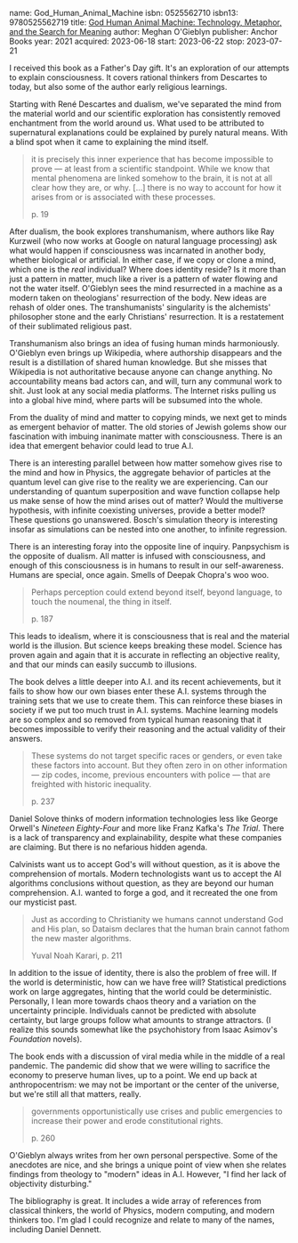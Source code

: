 name: God_Human_Animal_Machine
isbn: 0525562710
isbn13: 9780525562719
title: [God Human Animal Machine: Technology, Metaphor, and the Search for Meaning](https://www.amazon.com/God-Human-Animal-Machine-Technology/dp/0525562710)
author: Meghan O'Gieblyn
publisher: Anchor Books
year: 2021
acquired: 2023-06-18
start: 2023-06-22
stop: 2023-07-21

I received this book as a Father's Day gift.  It's an exploration of our
attempts to explain consciousness.  It covers rational thinkers from Descartes
to today, but also some of the author early religious learnings.

Starting with Ren&eacute; Descartes and dualism, we've separated the mind from
the material world and our scientific exploration has consistently removed
enchantment from the world around us.  What used to be attributed to
supernatural explanations could be explained by purely natural means.  With a
blind spot when it came to explaining the mind itself.

> it is precisely this inner experience that has become impossible to prove
> &mdash; at least from a scientific standpoint.  While we know that mental
> phenomena are linked somehow to the brain, it is not at all clear how they
> are, or why. [&hellip;] there is no way to account for how it arises from or
> is associated with these processes.
> <footer>p. 19</footer>

After dualism, the book explores transhumanism, where authors like Ray Kurzweil
(who now works at Google on natural language processing) ask what would happen
if consciousness was incarnated in another body, whether biological or
artificial.  In either case, if we copy or clone a mind, which one is the _real_
individual?  Where does identity reside?  Is it more than just a pattern in
matter, much like a river is a pattern of water flowing and not the water
itself.  O'Gieblyn sees the mind resurrected in a machine as a modern taken on
theologians' resurrection of the body.  New ideas are rehash of older ones.  The
transhumanists' singularity is the alchemists' philosopher stone and the early
Christians' resurrection.  It is a restatement of their sublimated religious
past.

Transhumanism also brings an idea of fusing human minds harmoniously.  O'Gieblyn
even brings up Wikipedia, where authorship disappears and the result is a
distillation of shared human knowledge.  But she misses that Wikipedia is not
authoritative because anyone can change anything.  No accountability means bad
actors can, and will, turn any communal work to shit.  Just look at any social
media platforms.  The Internet risks pulling us into a global hive mind, where
parts will be subsumed into the whole.

From the duality of mind and matter to copying minds, we next get to minds as
emergent behavior of matter.  The old stories of Jewish golems show our
fascination with imbuing inanimate matter with consciousness.  There is an idea
that emergent behavior could lead to true A.I.

There is an interesting parallel between how matter somehow gives rise to the
mind and how in Physics, the aggregate behavior of particles at the quantum
level can give rise to the reality we are experiencing.  Can our understanding
of quantum superposition and wave function collapse help us make sense of how
the mind arises out of matter?  Would the multiverse hypothesis, with infinite
coexisting universes, provide a better model?  These questions go unanswered.
Bosch's simulation theory is interesting insofar as simulations can be nested
into one another, to infinite regression.

There is an interesting foray into the opposite line of inquiry.  Panpsychism is
the opposite of dualism.  All matter is infused with consciousness, and enough
of this consciousness is in humans to result in our self-awareness.  Humans are
special, once again.  Smells of Deepak Chopra's woo woo.

> Perhaps perception could extend beyond itself, beyond language, to touch the
> noumenal, the thing in itself.
> <footer>p. 187</footer>

This leads to idealism, where it is consciousness that is real and the material
world is the illusion.  But science keeps breaking these model.  Science has
proven again and again that it is accurate in reflecting an objective reality,
and that our minds can easily succumb to illusions.

The book delves a little deeper into A.I. and its recent achievements, but it
fails to show how our own biases enter these A.I. systems through the training
sets that we use to create them.  This can reinforce these biases in society if
we put too much trust in A.I. systems.  Machine learning models are so complex
and so removed from typical human reasoning that it becomes impossible to verify
their reasoning and the actual validity of their answers.

> These systems do not target specific races or genders, or even take these
> factors into account.  But they often zero in on other information &mdash; zip
> codes, income, previous encounters with police &mdash; that are freighted with
> historic inequality.
> <footer>p. 237</footer>

Daniel Solove thinks of modern information technologies less like George
Orwell's _Nineteen Eighty-Four_ and more like Franz Kafka's _The Trial_.  There
is a lack of transparency and explainability, despite what these companies are
claiming.  But there is no nefarious hidden agenda.

Calvinists want us to accept God's will without question, as it is above the
comprehension of mortals.  Modern technologists want us to accept the AI
algorithms conclusions without question, as they are beyond our human
comprehension.  A.I. wanted to forge a god, and it recreated the one from our
mysticist past.

> Just as according to Christianity we humans cannot understand God and His
> plan, so Dataism declares that the human brain cannot fathom the new master
> algorithms.
> <footer>Yuval Noah Karari, p. 211</footer>

In addition to the issue of identity, there is also the problem of free will.
If the world is deterministic, how can we have free will?  Statistical
predictions work on large aggregates, hinting that the world could be
deterministic.  Personally, I lean more towards chaos theory and a variation on
the uncertainty principle.  Individuals cannot be predicted with absolute
certainty, but large groups follow what amounts to strange attractors.  (I
realize this sounds somewhat like the psychohistory from Isaac Asimov's
_Foundation_ novels).

The book ends with a discussion of viral media while in the middle of a real
pandemic.  The pandemic did show that we were willing to sacrifice the economy
to preserve human lives, up to a point.  We end up back at anthropocentrism: we
may not be important or the center of the universe, but we're still all that
matters, really.

> governments opportunistically use crises and public emergencies to increase
> their power and erode constitutional rights.
> <footer>p. 260</footer>

O'Gieblyn always writes from her own personal perspective.  Some of the
anecdotes are nice, and she brings a unique point of view when she relates
findings from theology to "modern" ideas in A.I.  However, "I find her lack of
objectivity disturbing."

The bibliography is great.  It includes a wide array of references from
classical thinkers, the world of Physics, modern computing, and modern thinkers
too.  I'm glad I could recognize and relate to many of the names, including
Daniel Dennett.
